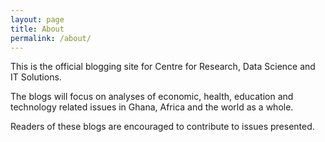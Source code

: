 ```yaml
---
layout: page
title: About
permalink: /about/
---
```


This is the official blogging site for Centre for Research, Data Science and IT Solutions.

The blogs will  focus on analyses of economic, health, education and technology related issues in Ghana, Africa and the world as a whole.

Readers of these blogs are encouraged to contribute to issues presented. 



